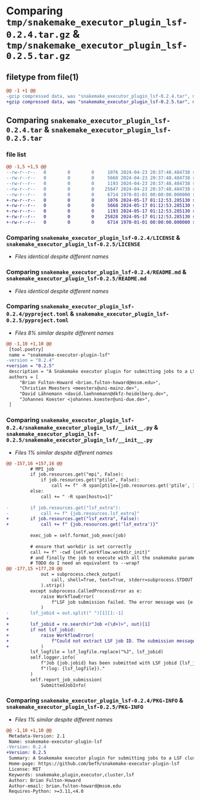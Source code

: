 # Comparing `tmp/snakemake_executor_plugin_lsf-0.2.4.tar.gz` & `tmp/snakemake_executor_plugin_lsf-0.2.5.tar.gz`

## filetype from file(1)

```diff
@@ -1 +1 @@
-gzip compressed data, was "snakemake_executor_plugin_lsf-0.2.4.tar", max compression
+gzip compressed data, was "snakemake_executor_plugin_lsf-0.2.5.tar", max compression
```

## Comparing `snakemake_executor_plugin_lsf-0.2.4.tar` & `snakemake_executor_plugin_lsf-0.2.5.tar`

### file list

```diff
@@ -1,5 +1,5 @@
--rw-r--r--   0        0        0     1076 2024-04-23 20:37:48.484738 snakemake_executor_plugin_lsf-0.2.4/LICENSE
--rw-r--r--   0        0        0     5668 2024-04-23 20:37:48.484738 snakemake_executor_plugin_lsf-0.2.4/README.md
--rw-r--r--   0        0        0     1193 2024-04-23 20:37:48.484738 snakemake_executor_plugin_lsf-0.2.4/pyproject.toml
--rw-r--r--   0        0        0    25647 2024-04-23 20:37:48.484738 snakemake_executor_plugin_lsf-0.2.4/snakemake_executor_plugin_lsf/__init__.py
--rw-r--r--   0        0        0     6714 1970-01-01 00:00:00.000000 snakemake_executor_plugin_lsf-0.2.4/PKG-INFO
+-rw-r--r--   0        0        0     1076 2024-05-17 01:12:53.285130 snakemake_executor_plugin_lsf-0.2.5/LICENSE
+-rw-r--r--   0        0        0     5668 2024-05-17 01:12:53.285130 snakemake_executor_plugin_lsf-0.2.5/README.md
+-rw-r--r--   0        0        0     1193 2024-05-17 01:12:53.285130 snakemake_executor_plugin_lsf-0.2.5/pyproject.toml
+-rw-r--r--   0        0        0    25828 2024-05-17 01:12:53.285130 snakemake_executor_plugin_lsf-0.2.5/snakemake_executor_plugin_lsf/__init__.py
+-rw-r--r--   0        0        0     6714 1970-01-01 00:00:00.000000 snakemake_executor_plugin_lsf-0.2.5/PKG-INFO
```

### Comparing `snakemake_executor_plugin_lsf-0.2.4/LICENSE` & `snakemake_executor_plugin_lsf-0.2.5/LICENSE`

 * *Files identical despite different names*

### Comparing `snakemake_executor_plugin_lsf-0.2.4/README.md` & `snakemake_executor_plugin_lsf-0.2.5/README.md`

 * *Files identical despite different names*

### Comparing `snakemake_executor_plugin_lsf-0.2.4/pyproject.toml` & `snakemake_executor_plugin_lsf-0.2.5/pyproject.toml`

 * *Files 8% similar despite different names*

```diff
@@ -1,10 +1,10 @@
 [tool.poetry]
 name = "snakemake-executor-plugin-lsf"
-version = "0.2.4"
+version = "0.2.5"
 description = "A Snakemake executor plugin for submitting jobs to a LSF cluster."
 authors = [
     "Brian Fulton-Howard <brian.fulton-howard@mssm.edu>",
     "Christian Meesters <meesters@uni-mainz.de>",
     "David Lähnemann <david.laehnemann@dkfz-heidelberg.de>",
     "Johannes Koester <johannes.koester@uni-due.de>",
 ]
```

### Comparing `snakemake_executor_plugin_lsf-0.2.4/snakemake_executor_plugin_lsf/__init__.py` & `snakemake_executor_plugin_lsf-0.2.5/snakemake_executor_plugin_lsf/__init__.py`

 * *Files 1% similar despite different names*

```diff
@@ -157,16 +157,16 @@
         # MPI job
         if job.resources.get("mpi", False):
             if job.resources.get("ptile", False):
                 call += f" -R span[ptile={job.resources.get('ptile', 1)}]"
         else:
             call += " -R span[hosts=1]"
 
-        if job.resources.get("lsf_extra"):
-            call += f" {job.resources.lsf_extra}"
+        if job.resources.get("lsf_extra", False):
+            call += f" {job.resources.get('lsf_extra')}"
 
         exec_job = self.format_job_exec(job)
 
         # ensure that workdir is set correctly
         call += f" -cwd {self.workflow.workdir_init}"
         # and finally the job to execute with all the snakemake parameters
         # TODO do I need an equivalent to --wrap?
@@ -177,15 +177,20 @@
             out = subprocess.check_output(
                 call, shell=True, text=True, stderr=subprocess.STDOUT
             ).strip()
         except subprocess.CalledProcessError as e:
             raise WorkflowError(
                 f"LSF job submission failed. The error message was {e.output}"
             )
-        lsf_jobid = out.split(" ")[1][1:-1]
+
+        lsf_jobid = re.search(r"Job <(\d+)>", out)[1]
+        if not lsf_jobid:
+            raise WorkflowError(
+                f"Could not extract LSF job ID. The submission message was\n{out}"
+            )
         lsf_logfile = lsf_logfile.replace("%J", lsf_jobid)
         self.logger.info(
             f"Job {job.jobid} has been submitted with LSF jobid {lsf_jobid} "
             f"(log: {lsf_logfile})."
         )
         self.report_job_submission(
             SubmittedJobInfo(
```

### Comparing `snakemake_executor_plugin_lsf-0.2.4/PKG-INFO` & `snakemake_executor_plugin_lsf-0.2.5/PKG-INFO`

 * *Files 1% similar despite different names*

```diff
@@ -1,10 +1,10 @@
 Metadata-Version: 2.1
 Name: snakemake-executor-plugin-lsf
-Version: 0.2.4
+Version: 0.2.5
 Summary: A Snakemake executor plugin for submitting jobs to a LSF cluster.
 Home-page: https://github.com/befh/snakemake-executor-plugin-lsf
 License: MIT
 Keywords: snakemake,plugin,executor,cluster,lsf
 Author: Brian Fulton-Howard
 Author-email: brian.fulton-howard@mssm.edu
 Requires-Python: >=3.11,<4.0
```

